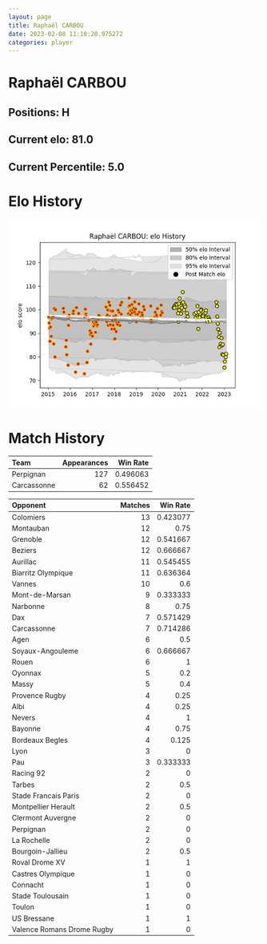 ```yaml
---  
layout: page  
title: Raphaël CARBOU  
date: 2023-02-08 11:10:20.975272  
categories: player  
---
```

# Raphaël CARBOU

## Positions: H

## Current elo: 81.0

## Current Percentile: 5.0

# Elo History


![elo history](history_RaphaëlCARBOU.png)
# Match History


| Team        |   Appearances |   Win Rate |
|:------------|--------------:|-----------:|
| Perpignan   |           127 |   0.496063 |
| Carcassonne |            62 |   0.556452 |

| Opponent                   |   Matches |   Win Rate |
|:---------------------------|----------:|-----------:|
| Colomiers                  |        13 |   0.423077 |
| Montauban                  |        12 |   0.75     |
| Grenoble                   |        12 |   0.541667 |
| Beziers                    |        12 |   0.666667 |
| Aurillac                   |        11 |   0.545455 |
| Biarritz Olympique         |        11 |   0.636364 |
| Vannes                     |        10 |   0.6      |
| Mont-de-Marsan             |         9 |   0.333333 |
| Narbonne                   |         8 |   0.75     |
| Dax                        |         7 |   0.571429 |
| Carcassonne                |         7 |   0.714286 |
| Agen                       |         6 |   0.5      |
| Soyaux-Angouleme           |         6 |   0.666667 |
| Rouen                      |         6 |   1        |
| Oyonnax                    |         5 |   0.2      |
| Massy                      |         5 |   0.4      |
| Provence Rugby             |         4 |   0.25     |
| Albi                       |         4 |   0.25     |
| Nevers                     |         4 |   1        |
| Bayonne                    |         4 |   0.75     |
| Bordeaux Begles            |         4 |   0.125    |
| Lyon                       |         3 |   0        |
| Pau                        |         3 |   0.333333 |
| Racing 92                  |         2 |   0        |
| Tarbes                     |         2 |   0.5      |
| Stade Francais Paris       |         2 |   0        |
| Montpellier Herault        |         2 |   0.5      |
| Clermont Auvergne          |         2 |   0        |
| Perpignan                  |         2 |   0        |
| La Rochelle                |         2 |   0        |
| Bourgoin-Jallieu           |         2 |   0.5      |
| Roval Drome XV             |         1 |   1        |
| Castres Olympique          |         1 |   0        |
| Connacht                   |         1 |   0        |
| Stade Toulousain           |         1 |   0        |
| Toulon                     |         1 |   0        |
| US Bressane                |         1 |   1        |
| Valence Romans Drome Rugby |         1 |   0        |